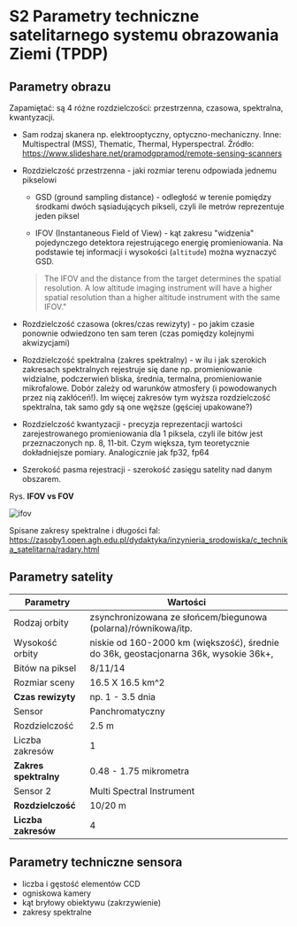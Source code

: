 # S2 Parametry techniczne satelitarnego systemu obrazowania Ziemi (TPDP)


## Parametry obrazu
Zapamiętać: są 4 różne rozdzielczości: przestrzenna, czasowa, spektralna, kwantyzacji. 

- Sam rodzaj skanera np. elektrooptyczny, optyczno-mechaniczny. Inne: Multispectral (MSS), Thematic, Thermal, Hyperspectral. Źródło:  https://www.slideshare.net/pramodgpramod/remote-sensing-scanners

- Rozdzielczość przestrzenna - jaki rozmiar terenu odpowiada jednemu pikselowi
	- GSD (ground sampling distance) - odległość w terenie pomiędzy środkami dwóch sąsiadujących pikseli, czyli ile metrów reprezentuje jeden piksel
	
	- IFOV (Instantaneous Field of View) - kąt zakresu "widzenia" pojedynczego detektora rejestrującego energię promieniowania. Na podstawie tej informacji i wysokości (`altitude`) można wyznaczyć GSD.

	> The IFOV and the distance from the target determines the spatial resolution. A low altitude imaging instrument will have a higher spatial resolution than a higher altitude instrument with the same IFOV."

- Rozdzielczość czasowa (okres/czas rewizyty) - po jakim czasie ponownie odwiedzono ten sam teren (czas pomiędzy kolejnymi akwizycjami)

- Rozdzielczość spektralna (zakres spektralny) - w ilu i jak szerokich zakresach spektralnych rejestruje się dane np. promieniowanie widzialne, podczerwień bliska, średnia, termalna, promieniowanie mikrofalowe. Dobór zależy od warunków atmosfery (i powodowanych przez nią zakłóceń!). Im więcej zakresów tym wyższa rozdzielczość spektralna, tak samo gdy są one węższe (gęściej upakowane?)

- Rozdzielczość kwantyzacji - precyzja reprezentacji wartości zarejestrowanego promieniowania dla 1 piksela, czyli ile bitów jest przeznaczonych np. 8, 11-bit. Czym większa, tym teoretycznie dokładniejsze pomiary. Analogicznie jak fp32, fp64

- Szerokość pasma rejestracji - szerokość zasięgu satelity nad danym obszarem.

Rys. **IFOV vs FOV**

![ifov](http://www.fao.org/3/t0355e/T0355E16.gif)


Spisane zakresy spektralne i długości fal: https://zasoby1.open.agh.edu.pl/dydaktyka/inzynieria_srodowiska/c_technika_satelitarna/radary.html

## Parametry satelity

| Parametry         | Wartości                                                                             |
|-------------------|--------------------------------------------------------------------------------------|
| Rodzaj orbity     | zsynchronizowana ze słońcem/biegunowa (polarna)/równikowa/itp.                       |
| Wysokość orbity   | niskie od 160-2000 km (większość), średnie do 36k, geostacjonarna 36k, wysokie 36k+, |
| Bitów na piksel   | 8/11/14                                                                              |
| Rozmiar sceny     | 16.5 X 16.5 km^2                                                                     |
| **Czas rewizyty**     | np. 1 - 3.5 dnia                                                                     |
| Sensor            | Panchromatyczny                                                                      |
| Rozdzielczość     | 2.5 m                                                                                |
| Liczba zakresów   | 1                                                                                    |
| **Zakres spektralny** | 0.48 - 1.75 mikrometra                                                               |
| Sensor 2          | Multi Spectral Instrument                                                            |
| **Rozdzielczość**     | 10/20 m                                                                              |
| **Liczba zakresów**   | 4                                                                                    |

## Parametry techniczne sensora
- liczba i gęstość elementów CCD
- ogniskowa kamery
- kąt bryłowy obiektywu (zakrzywienie)
- zakresy spektralne

